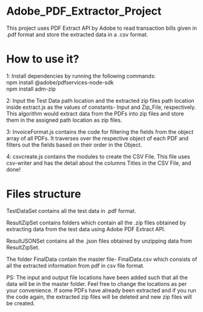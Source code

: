 # Adobe_PDF_Extractor_Project
This project uses PDF Extract API by Adobe to read transaction bills given in .pdf format and store the extracted data in a .csv format.


# How to use it?

1: Install dependencies by running the following commands:                                                                
npm install @adobe/pdfservices-node-sdk   
npm install adm-zip

2: Input the Test Data path location and the extracted zip files path location inside extract.js as the values of constants- Input and Zip_File, respectively. This algorithm would extract data from the PDFs into zip files and store them in the assigned path location as zip files.

3: InvoiceFormat.js contains the code for filtering the fields from the object array of all PDFs. It traverses over the respective object of each PDF and filters out the fields based on their order in the Object.

4: csvcreate.js contains the modules to create the CSV File. This file uses csv-writer and  has the detail about the columns Titles in the CSV File, and done!

# Files structure

TestDataSet contains all the test data in .pdf format.

ResultZipSet contains folders which contain all the .zip files obtained by extracting data from the test data using Adobe PDF Extract API.

ResultJSONSet contains all the .json files obtained by unzipping data from ResultZipSet.

The folder FinalData contain the master file- FinalData.csv which consists of all the extracted information from pdf in csv file format.

PS: The input and output file locations have been added such that all the data will be in the master folder. Feel free to change the locations as per your convenience. If some PDFs have already been extracted and if you run the code again, the extracted zip files will be deleted and new zip files will be created.



